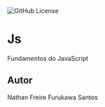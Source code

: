 ![GitHub License](https://img.shields.io/github/license/nathanfreire/Js)

# Js
Fundamentos do JavaScript
## Autor
Nathan Freire Furukawa Santos
